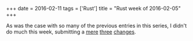 +++
date = 2016-02-11
tags = ['Rust']
title = "Rust week of 2016-02-05"
+++

As was the case with so many of the previous entries in this series, I
didn\'t do much this week, submitting a [mere][] [three][] [changes].

  [mere]: https://github.com/rust-lang/rust/pull/31582
  [three]: https://github.com/rust-lang/rust/pull/31584
  [changes]: https://github.com/rust-lang/rust/pull/31585
